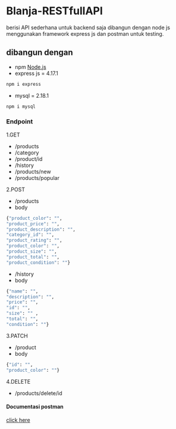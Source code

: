 # Blanja-RESTfullAPI 
berisi API sederhana untuk backend saja dibangun dengan node js menggunakan framework express js dan postman untuk testing.


## dibangun dengan 
* npm
    [Node.js](https://nodejs.org/en/download/)
* express js = 4.17.1
```sh
npm i express
```

* mysql = 2.18.1
```sh 
npm i mysql
```



### Endpoint
1.GET
* /products
* /category
* /product/id
* /history
* /products/new
* /products/popular

2.POST 
* /products
* body
```sh 
{"product_color": "", 
"product_price": "", 
"product_description": "", 
"category_id": "", 
"product_rating": "", 
"product_color": "", 
"product_size": "", 
"product_total": "", 
"product_condition": ""}
```

* /history
* body
```sh 
{"name": "", 
"description": "", 
"price": "", 
"id": "", 
"size": "" , 
"total": "", 
"condition": ""}
```

3.PATCH
* /product
* body
```sh 
{"id": "", 
"product_color": ""}
```

4.DELETE
* /products/delete/id

#### Documentasi postman
[click here](https://web.postman.co/collections/11874653-81339449-149c-47d0-bc13-9114ac3cdcb7?version=latest&workspace=a9e8c85d-3ab8-44c6-8a08-00d564783776)

